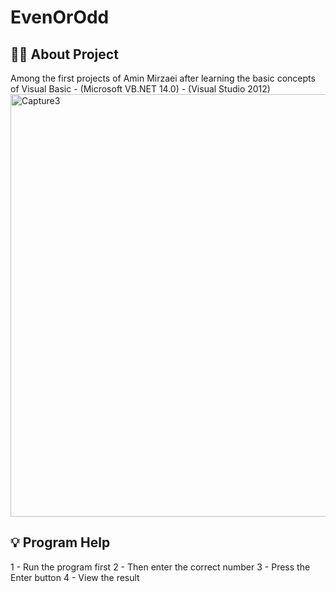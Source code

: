 # EvenOrOdd

<h2> 👨‍💻 About Project</h2>
Among the first projects of Amin Mirzaei after learning the basic concepts of Visual Basic - (Microsoft VB.NET 14.0) - (Visual Studio 2012)




<img width="676" alt="Capture3" src="https://github.com/user-attachments/assets/3171634a-ea92-4081-9a03-8064424fe3de">


<h2> 💡 Program Help</h2>
1 - Run the program first
2 - Then enter the correct number
3 - Press the Enter button
4 - View the result
